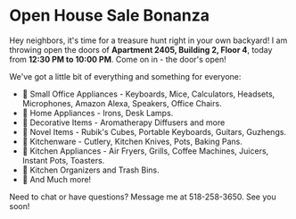 # Open House Sale Bonanza

Hey neighbors, it's time for a treasure hunt right in your own backyard! I am throwing open the doors of **Apartment 2405, Building 2, Floor 4**, today from **12:30 PM to 10:00 PM**. Come on in - the door's open!

We've got a little bit of everything and something for everyone:

- 📌 Small Office Appliances - Keyboards, Mice, Calculators, Headsets, Microphones, Amazon Alexa, Speakers, Office Chairs.
- 📌 Home Appliances - Irons, Desk Lamps.
- 📌 Decorative Items - Aromatherapy Diffusers and more
- 📌 Novel Items - Rubik's Cubes, Portable Keyboards, Guitars, Guzhengs.
- 📌 Kitchenware - Cutlery, Kitchen Knives, Pots, Baking Pans. 
- 📌 Kitchen Appliances - Air Fryers, Grills, Coffee Machines, Juicers, Instant Pots, Toasters. 
- 📌 Kitchen Organizers and Trash Bins.
- 📌 And Much more!

Need to chat or have questions? Message me at 518-258-3650. See you soon!